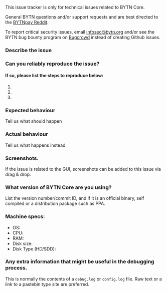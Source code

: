 <!--- Remove sections that do not apply -->

This issue tracker is only for technical issues related to BYTN Core.

General BYTN questions and/or support requests and are best directed to the [BYTNpay Reddit](https://www.reddit.com/r/bytnpay/).

To report critical security issues, email infosec@bytn.org and/or see the BYTN bug bounty program on [Bugcrowd](https://bugcrowd.com/bytndigitalcash) instead of creating Github issues.

### Describe the issue

### Can you reliably reproduce the issue?
#### If so, please list the steps to reproduce below:
1.
2.
3.

### Expected behaviour
Tell us what should happen

### Actual behaviour
Tell us what happens instead

### Screenshots.
If the issue is related to the GUI, screenshots can be added to this issue via drag & drop.

### What version of BYTN Core are you using?
List the version number/commit ID, and if it is an official binary, self compiled or a distribution package such as PPA.

### Machine specs:
- OS:
- CPU:
- RAM:
- Disk size:
- Disk Type (HD/SDD):

### Any extra information that might be useful in the debugging process.
This is normally the contents of a `debug.log` or `config.log` file. Raw text or a link to a pastebin type site are preferred.
